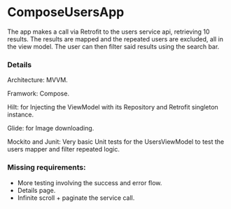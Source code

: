 
# ComposeUsersApp

The app makes a call via Retrofit to the users service api, retrieving 10 results.
The results are mapped and the repeated users are excluded, all in the view model.
The user can then filter said results using the search bar.

### Details

Architecture: MVVM.

Framwork: Compose.

Hilt: for Injecting the ViewModel with its Repository and Retrofit singleton instance.

Glide: for Image downloading.

Mockito and Junit: Very basic Unit tests for the UsersViewModel to test the users mapper and filter repeated logic.


### Missing requirements:

- More testing involving the success and error flow.
- Details page.
- Infinite scroll + paginate the service call.


